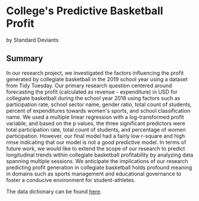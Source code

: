 # College's Predictive Basketball Profit
by Standard Deviants

## Summary
In our research project, we investigated the factors influencing the profit generated by collegiate basketball in the 2019 school year using a dataset from Tidy Tuesday.
Our primary research question centered around forecasting the profit (calculated as revenue - expenditure) in USD for collegiate basketball during the school year 2018 using factors such as participation rate, school sector name, gender ratio, total count of students, percent of expenditures towards women's sports, and school classification name. 
We used a multiple linear regression with a log-transformed profit variable, and based on the p values, the three significant predictors were total participation rate, total count of students, and percentage of women participation. However, our final model had a fairly low r-square and high rmse indicating that our model is not a good predictive model. In terms of future work, we would like to extend the scope of our research to predict longitudinal trends within collegiate basketball profitability by analyzing data spanning multiple sessions. We anticipate the implications of our research predicting profit generation in collegiate basketball holds profound meaning in domains such as sports management and educational governance to foster a conducive environment for student-athletes. 


The data dictionary can be found [here](data/README.md).
